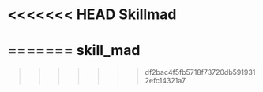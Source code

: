<<<<<<< HEAD
Skillmad
========
=======
skill_mad
=========
>>>>>>> df2bac4f5fb5718f73720db5919312efc14321a7
